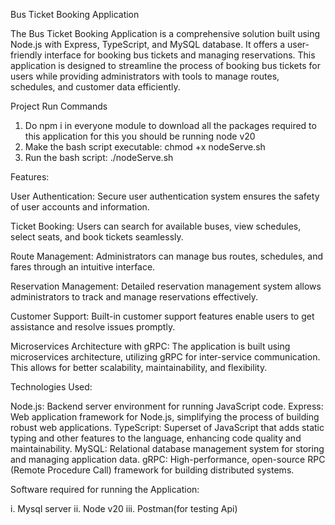 Bus Ticket Booking Application

The Bus Ticket Booking Application is a comprehensive solution built using Node.js with Express, TypeScript, and MySQL database.
It offers a user-friendly interface for booking bus tickets and managing reservations. 
This application is designed to streamline the process of booking bus tickets for users while providing administrators with tools to manage routes, schedules, and customer data efficiently.

Project Run Commands
1. Do npm i in everyone module to download all the packages required to this application for this you should be running node v20
2. Make the bash script executable: chmod +x nodeServe.sh
3. Run the bash script: ./nodeServe.sh


Features:

User Authentication: Secure user authentication system ensures the safety of user accounts and information.

Ticket Booking: Users can search for available buses, view schedules, select seats, and book tickets seamlessly.

Route Management: Administrators can manage bus routes, schedules, and fares through an intuitive interface.

Reservation Management: Detailed reservation management system allows administrators to track and manage reservations effectively.

Customer Support: Built-in customer support features enable users to get assistance and resolve issues promptly.

Microservices Architecture with gRPC: The application is built using microservices architecture, utilizing gRPC for inter-service communication. 
This allows for better scalability, maintainability, and flexibility.




Technologies Used:

Node.js: Backend server environment for running JavaScript code.
Express: Web application framework for Node.js, simplifying the process of building robust web applications.
TypeScript: Superset of JavaScript that adds static typing and other features to the language, enhancing code quality and maintainability.
MySQL: Relational database management system for storing and managing application data.
gRPC: High-performance, open-source RPC (Remote Procedure Call) framework for building distributed systems.



Software required for running the Application:

i. Mysql server 
ii. Node v20 
iii. Postman(for testing Api)
